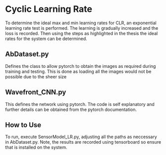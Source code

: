 # Cyclic Learning Rate

To determine the ideal max and min learning rates for CLR, an exponential learning rate test is performed. The learning is gradually increased and the loss is recorded. Then using the steps as highlighted in the thesis the ideal rates for the system can be determined.

## AbDataset.py

Defines the class to allow pytorch to obtain the images as required during training and testing. This is done as loading all the images would not be possible due to the sheer size

## Wavefront_CNN.py

This defines the network using pytorch. The code is self explanatory and further details can be obtained from the pytorch documentation.

## How to Use

To run, execute SensorModel_LR.py, adjusting all the paths as neccessary in AbDataset.py. Note, the results are recorded using tensorboard so ensure that is installed on the system. 